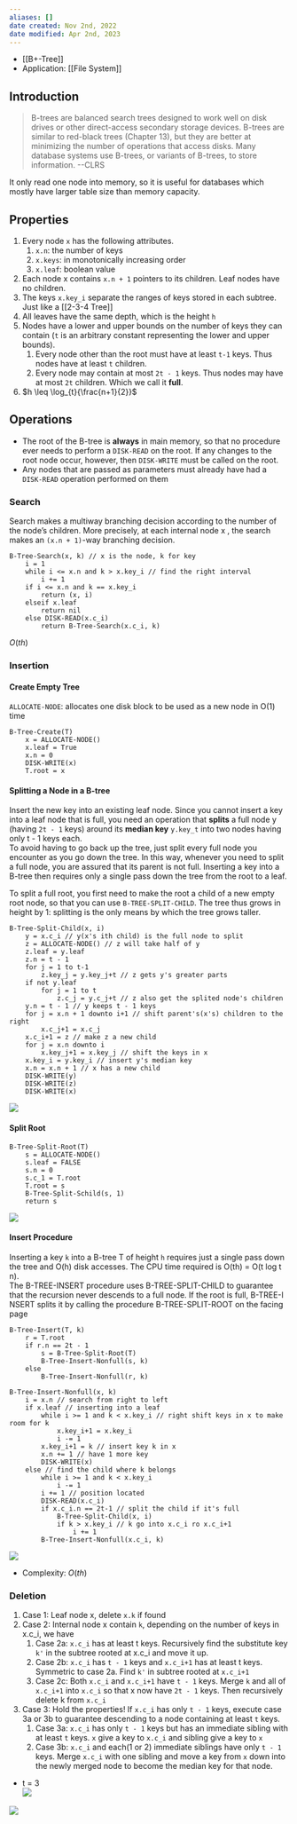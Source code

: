 ```yaml
---
aliases: []
date created: Nov 2nd, 2022
date modified: Apr 2nd, 2023
---
```

- [[B+-Tree]]
- Application: [[File System]]

## Introduction
> B-trees are balanced search trees designed to work well on disk drives or other direct-access secondary storage devices. B-trees are similar to red-black trees (Chapter 13), but they are better at minimizing the number of operations that access disks. Many database systems use B-trees, or variants of B-trees, to store information. --CLRS

It only read one node into memory, so it is useful for databases which mostly have larger table size than memory capacity.

## Properties
1. Every node `x` has the following attributes.
	1. `x.n`: the number of keys
	2. `x.keys`: in monotonically increasing order
	3. `x.leaf`: boolean value
2. Each node x contains `x.n + 1` pointers to its children. Leaf nodes have no children.
3. The keys `x.key_i` separate the ranges of keys stored in each subtree. Just like a [[2-3-4 Tree]]
4. All leaves have the same depth, which is the height `h`
5. Nodes have a lower and upper bounds on the number of keys they can contain (`t` is an arbitrary constant representing the lower and upper bounds).
	1. Every node other than the root must have at least `t-1` keys. Thus nodes have at least `t` children.
	2. Every node may contain at most `2t - 1` keys. Thus nodes may have at most `2t` children. Which we call it **full**.
6. $h \leq \log_{t}{\frac{n+1}{2}}$

## Operations
- The root of the B-tree is **always** in main memory, so that no procedure ever needs to perform a `DISK-READ` on the root. If any changes to the root node occur, however, then `DISK-WRITE` must be called on the root. 
- Any nodes that are passed as parameters must already have had a `DISK-READ` operation performed on them

### Search
Search makes a multiway branching decision according to the number of the node’s children. More precisely, at each internal node x , the search makes an `(x.n + 1)`-way branching decision.

```
B-Tree-Search(x, k) // x is the node, k for key
	i = 1
	while i <= x.n and k > x.key_i // find the right interval
		i += 1
	if i <= x.n and k == x.key_i
		return (x, i)
	elseif x.leaf
		return nil
	else DISK-READ(x.c_i)
		return B-Tree-Search(x.c_i, k)
```

$O(th)$

### Insertion

#### Create Empty Tree
`ALLOCATE-NODE`: allocates one disk block to be used as a new node in O(1) time

```
B-Tree-Create(T)
	x = ALLOCATE-NODE()
	x.leaf = True
	x.n = 0
	DISK-WRITE(x)
	T.root = x
```

#### Splitting a Node in a B-tree
Insert the new key into an existing leaf node. Since you cannot insert a key into a leaf node that is full, you need an operation that **splits** a full node y (having `2t - 1` keys) around its **median key** `y.key_t` into two nodes having only t - 1 keys each.  
To avoid having to go back up the tree, just split every full node you encounter as you go down the tree. In this way, whenever you need to split a full node, you are assured that its parent is not full. Inserting a key into a B-tree then requires only a single pass down the tree from the root to a leaf. 

To split a full root, you first need to make the root a child of a new empty root node, so that you can use `B-TREE-SPLIT-CHILD`. The tree thus grows in height by 1: splitting is the only means by which the tree grows taller. 

```
B-Tree-Split-Child(x, i)
	y = x.c_i // y(x's ith child) is the full node to split
	z = ALLOCATE-NODE() // z will take half of y
	z.leaf = y.leaf
	z.n = t - 1
	for j = 1 to t-1
		z.key_j = y.key_j+t // z gets y's greater parts
	if not y.leaf
		for j = 1 to t
			z.c_j = y.c_j+t // z also get the splited node's children
	y.n = t - 1 // y keeps t - 1 keys
	for j = x.n + 1 downto i+1 // shift parent's(x's) children to the right
		x.c_j+1 = x.c_j
	x.c_i+1 = z // make z a new child
	for j = x.n downto i
		x.key_j+1 = x.key_j // shift the keys in x
	x.key_i = y.key_i // insert y's median key
	x.n = x.n + 1 // x has a new child
	DISK-WRITE(y)
	DISK-WRITE(z)
	DISK-WRITE(x)
```

![](https://img.ynchen.me/2022/12/c3bcd96ef47d6c06f444d24a207c5c91.webp)

#### Split Root
```
B-Tree-Split-Root(T)
	s = ALLOCATE-NODE()
	s.leaf = FALSE
	s.n = 0
	s.c_1 = T.root
	T.root = s
	B-Tree-Split-Schild(s, 1)
	return s
```

![](https://img.ynchen.me/2022/12/da7994f7ccfc9192f71d8f3a5f8aee8b.webp)

#### Insert Procedure
Inserting a key `k` into a B-tree T of height `h` requires just a single pass down the tree and O(h) disk accesses. The CPU time required is O(th) = O(t log t n).  
The B-TREE-INSERT procedure uses B-TREE-SPLIT-CHILD to guarantee that the recursion never descends to a full node. If the root is full, B-TREE-I NSERT splits it by calling the procedure B-TREE-SPLIT-ROOT on the facing page

```
B-Tree-Insert(T, k)
	r = T.root
	if r.n == 2t - 1
		s = B-Tree-Split-Root(T)
		B-Tree-Insert-Nonfull(s, k)
	else
		B-Tree-Insert-Nonfull(r, k)
```

```
B-Tree-Insert-Nonfull(x, k)
	i = x.n // search from right to left
	if x.leaf // inserting into a leaf
		while i >= 1 and k < x.key_i // right shift keys in x to make room for k
			x.key_i+1 = x.key_i
			i -= 1
		x.key_i+1 = k // insert key k in x
		x.n += 1 // have 1 more key
		DISK-WRITE(x)
	else // find the child where k belongs
		while i >= 1 and k < x.key_i
			i -= 1
		i += 1 // position located
		DISK-READ(x.c_i)
		if x.c_i.n == 2t-1 // split the child if it's full
			B-Tree-Split-Child(x, i)
			if k > x.key_i // k go into x.c_i ro x.c_i+1
				i += 1
		B-Tree-Insert-Nonfull(x.c_i, k)
```

![](https://img.ynchen.me/2022/12/ba2bef1e67258d7806bee40aebac1088.webp)

- Complexity: $O(th)$

### Deletion
1. Case 1: Leaf node x, delete `x.k` if found
2. Case 2: Internal node x contain `k`, depending on the number of keys in x.c_i, we have
	1. Case 2a: `x.c_i` has at least t keys. Recursively find the substitute key `k'` in the subtree rooted at x.c_i and move it up.
	2. Case 2b: `x.c_i` has `t - 1` keys and `x.c_i+1` has at least t keys. Symmetric to case 2a. Find `k'` in subtree rooted at `x.c_i+1`
	3. Case 2c: Both `x.c_i` and `x.c_i+1` have `t - 1` keys. Merge `k` and all of `x.c_i+1` into `x.c_i` so that x now have `2t - 1` keys. Then recursively delete k from `x.c_i`
3. Case 3: Hold the properties! If `x.c_i` has only `t - 1` keys, execute case 3a or 3b to guarantee descending to a node containing at least `t` keys.
	1. Case 3a: `x.c_i` has only `t - 1` keys but has an immediate sibling with at least `t` keys. `x` give a key to `x.c_i` and sibling give a key to `x`
	2. Case 3b: `x.c_i` and each(1 or 2) immediate siblings have only `t - 1` keys. Merge `x.c_i` with one sibling and move a key from `x` down into the newly merged node to become the median key for that node.

- t = 3  
![](https://img.ynchen.me/2022/12/cfd57897e13b6062f170f7f435086f94.webp)

![](https://img.ynchen.me/2022/12/21eb16c5d35398b823ddd4a854f9b373.webp)